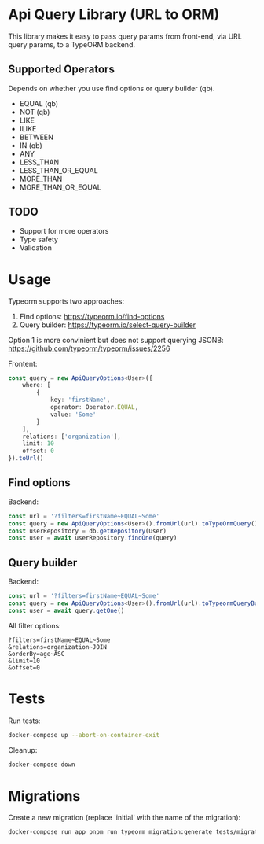 # Api Query Library (URL to ORM)

This library makes it easy to pass query params from front-end, via URL query params, to a TypeORM backend.

## Supported Operators

Depends on whether you use find options or query builder (qb).

- EQUAL (qb)
- NOT (qb)
- LIKE
- ILIKE
- BETWEEN
- IN (qb)
- ANY
- LESS_THAN
- LESS_THAN_OR_EQUAL
- MORE_THAN
- MORE_THAN_OR_EQUAL

## TODO

- Support for more operators
- Type safety
- Validation

# Usage

Typeorm supports two approaches:

1. Find options: https://typeorm.io/find-options
2. Query builder: https://typeorm.io/select-query-builder

Option 1 is more convinient but does not support querying JSONB: https://github.com/typeorm/typeorm/issues/2256

Frontent:

```typescript
const query = new ApiQueryOptions<User>({
    where: [
        {
            key: 'firstName',
            operator: Operator.EQUAL,
            value: 'Some'
        }
    ],
    relations: ['organization'],
    limit: 10
    offset: 0
}).toUrl()
```

## Find options

Backend:

```typescript
const url = '?filters=firstName~EQUAL~Some'
const query = new ApiQueryOptions<User>().fromUrl(url).toTypeOrmQuery()
const userRepository = db.getRepository(User)
const user = await userRepository.findOne(query)
```

## Query builder

Backend:

```typescript
const url = '?filters=firstName~EQUAL~Some'
const query = new ApiQueryOptions<User>().fromUrl(url).toTypeormQueryBuilder(db.getRepository(Organization))
const user = await query.getOne()
```

All filter options:

```
?filters=firstName~EQUAL~Some
&relations=organization~JOIN
&orderBy=age~ASC
&limit=10
&offset=0
```

# Tests

Run tests:

```bash
docker-compose up --abort-on-container-exit
```

Cleanup:

```bash
docker-compose down
```


# Migrations

Create a new migration (replace 'initial' with the name of the migration):

```bash
docker-compose run app pnpm run typeorm migration:generate tests/migrations/initial
```